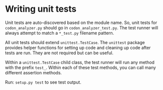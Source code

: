 # Writing unit tests

Unit tests are auto-discovered based on the module name. So, unit tests for `codon_analyzer.py` should go in `codon_analyzer_test.py`. The test runner will always attempt to match a `*_test.py` filename pattern.

All unit tests should extend `unittest.TestCase`. The `unittest` package provides helper functions for setting up code and cleaning up code after tests are run. They are not required but can be useful.

Within a `unittest.TestCase` child class, the test runner will run any method with the prefix `test_`. Within each of these test methods, you can call many different assertion methods.

Run: `setup.py test` to see test output.

